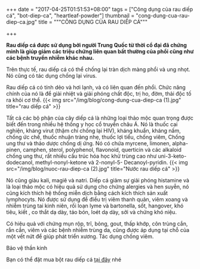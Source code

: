 +++
date = "2017-04-25T01:51:53+08:00"
tags = ["Công dụng của rau diếp cá", "bot-diep-ca", "heartleaf-powder"]
thumbnail = "cong-dung-cua-rau-diep-ca.jpg"
title = """CÔNG DỤNG CỦA RAU DIẾP CÁ"""

+++
 
**Rau diếp cá được sử dụng bởi người Trung Quốc từ thời cổ đại đã chứng minh là giúp giảm các triệu chứng liên quan bất thường của phổi cũng như các bệnh truyền nhiễm khác nhau.**<!--more-->

Trên thực tế, rau diếp cá có thể chống lại tràn dịch màng phổi và ung nhọt. Nó cũng có tác dụng chống lại virus.

Rau diếp cá có tính dẻo và hơi lạnh, và có liên quan đến phổi. 
Chức năng chính của nó là để giải nhiệt và giải phóng chất độc, trị ho, đờm, thải độc tố ra khỏi cơ thể.
{{< img src="/img/blog/cong-dung-cua-diep-ca (1).jpg" title="rau diếp cá" >}} 

Tất cả các bộ phận của cây diếp cá là những loại thảo mộc quan trọng được biết đến trong nhiều hệ thống y học cổ truyền châu Á. 
Nó là thuốc cai nghiện, kháng virut (thậm chí chống lại HIV), kháng khuẩn, kháng nấm, chống ức chế, thuốc nhuận tràng nhẹ, thuốc lợi tiểu, chống viêm, 
Chống ung thư và thảo dược chống dị ứng. Nó có chứa myrcene, limonen, alpha-pinen, camphen, sterol, polyphenol, flavonoid, querticin và các alkaloid chống ung thư, rất nhiều cấu trúc hóa học khử trùng cao như uni-3-keto-dodecanol, methyl-nonyl-ketone và 2-nonyl-5- Decanoyl-pyridin.
{{< img src="/img/blog/nuoc-rau-diep-ca (2).jpg" title="Nước rau diếp cá" >}} 

Nó cũng giàu kali, magiê và natri. Diếp cá giảm sự giải phóng histamine và là loại thảo mộc có hiệu quả sử dụng cho chứng alergies và hen suyễn, nó cũng kích thích hệ thống miễn dịch bằng cách kích thích sản xuất lymphocyts. Nó được sử dụng để điều trị viêm thanh quản, viêm xoang và nhiễm trùng tai kinh niên, rối loạn lyme và bartonella, sốt, hangover, khó tiêu, kiết , co thắt dạ dày, táo bón, loét dạ dày, sởi và chứng khó niệu. 

Có hiệu quả với chứng mụn rộp, trĩ, bỏng, gout, thấp khớp, côn trùng cắn, rắn cắn, viêm và các bệnh nhiễm trùng da, cũng được áp dụng tại chỗ của một vết nứt để giúp phát triển xương. Tác dụng chống viêm.

Bảo vệ thần kinh

Bạn có thể đặt mua bột rau diếp cá [tại đây](/san-pham/bot-rau-diep-ca-50g/) nhé
